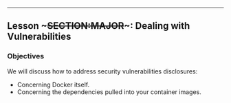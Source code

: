 ---
## Lesson ~~~SECTION:MAJOR~~~: Dealing with Vulnerabilities

### Objectives

We will discuss how to address security vulnerabilities disclosures:

* Concerning Docker itself.
* Concerning the dependencies pulled into your container images.

